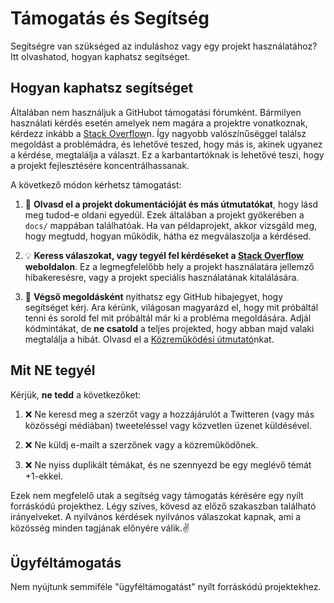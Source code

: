 # Támogatás és Segítség

Segítségre van szükséged az induláshoz vagy egy projekt használatához? 
Itt olvashatod, hogyan kaphatsz segítséget.

## Hogyan kaphatsz segítséget

Általában nem használjuk a GitHubot támogatási fórumként. Bármilyen használati 
kérdés esetén amelyek nem magára a projektre vonatkoznak, kérdezz inkább a 
[Stack Overflow](https://stackoverflow.com)n. Így nagyobb valószínűséggel 
találsz megoldást a problémádra, és lehetővé teszed, hogy más is, akinek 
ugyanez a kérdése, megtalálja a választ. Ez a karbantartóknak is lehetővé 
teszi, hogy a projekt fejlesztésére koncentrálhassanak.

A következő módon kérhetsz támogatást:

1. :book: **Olvasd el a projekt dokumentációját és más útmutatókat**, hogy lásd
meg tudod-e oldani egyedül. Ezek általában a projekt gyökerében a `docs/` 
mappában találhatóak. Ha van példaprojekt, akkor vizsgáld meg, hogy megtudd, 
hogyan működik, hátha ez megválaszolja a kérdésed.

1. :bulb: **Keress válaszokat, vagy tegyél fel kérdéseket a [Stack Overflow](https://stackoverflow.com) 
weboldalon**. Ez a legmegfelelőbb hely a projekt használatára jellemző 
hibakeresésre, vagy a projekt speciális használatának kitalálására. 

1. :memo: **Végső megoldásként** nyithatsz egy GitHub hibajegyet, hogy 
segítséget kérj. Ara kérünk, világosan magyarázd el, hogy mit próbáltál tenni és
sorold fel mit próbáltál már ki a probléma megoldására. Adjál kódmintákat, de 
**ne csatold** a teljes projekted, hogy abban majd valaki megtalálja a hibát.
Olvasd el a [Közreműködési útmutató](https://github.com/krisztianmukli/.github/blob/master/CONTRIBUTING.hu.md)nkat.

## Mit NE tegyél 

Kérjük, **ne tedd** a következőket:

1. :x: Ne keresd meg a szerzőt vagy a hozzájárulót a Twitteren (vagy más 
közösségi médiában) tweeteléssel vagy közvetlen üzenet küldésével.

1. :x: Ne küldj e-mailt a szerzőnek vagy a közreműködőnek.

1. :x: Ne nyiss duplikált témákat, és ne szennyezd be egy meglévő témát +1-ekkel.

Ezek nem megfelelő utak a segítség vagy támogatás kérésére egy nyílt forráskódú 
projekthez. Légy szíves, kövesd az előző szakaszban található irányelveket. A 
nyilvános kérdések nyilvános válaszokat kapnak, ami a közösség minden tagjának 
előnyére válik.✌️

## Ügyféltámogatás

Nem nyújtunk semmiféle "ügyféltámogatást" nyílt forráskódú projektekhez.
